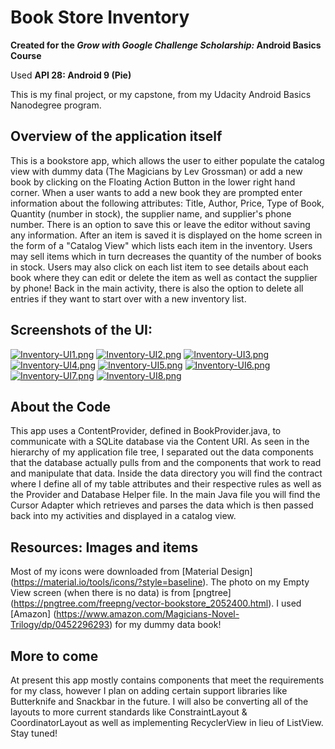 # Book Store Inventory

**Created for the *Grow with Google Challenge Scholarship:* Android Basics Course**

Used **API 28: Android 9 (Pie)**

This is my final project, or my capstone, from my Udacity Android Basics Nanodegree program.

## Overview of the application itself
This is a bookstore app, which allows the user to either populate the catalog view with dummy
data (The Magicians by Lev Grossman) or add a new book by clicking on the Floating Action Button
in the lower right hand corner. When a user wants to add a new book they are prompted enter
information about the following attributes: Title, Author, Price, Type of Book, Quantity (number
in stock), the supplier name, and supplier's phone number. There is an option to save this or
leave the editor without saving any information. After an item is saved it is displayed on the
home screen in the form of a "Catalog View" which lists each item in the inventory. Users may
sell items which in turn decreases the quantity of the number of books in stock. Users may also
click on each list item to see details about each book where they can edit or delete the item as
well as contact the supplier by phone! Back in the main activity, there is also the option to delete
all entries if they want to start over with a new inventory list.

## Screenshots of the UI:
[![Inventory-UI1.png](https://i.postimg.cc/6pHS8BNX/Inventory-UI1.png)](https://postimg.cc/xXzg7DCx) [![Inventory-UI2.png](https://i.postimg.cc/65cbPBqv/Inventory-UI2.png)](https://postimg.cc/SJXG2FWS)
[![Inventory-UI3.png](https://i.postimg.cc/qBLGJjrf/Inventory-UI3.png)](https://postimg.cc/vD4nX7DX) [![Inventory-UI4.png](https://i.postimg.cc/SKF97M47/Inventory-UI4.png)](https://postimg.cc/mPjhThtt)
[![Inventory-UI5.png](https://i.postimg.cc/DzTWb3Qx/Inventory-UI5.png)](https://postimg.cc/TKt2ZS4b) [![Inventory-UI6.png](https://i.postimg.cc/GmktRS0G/Inventory-UI6.png)](https://postimg.cc/CRxSH7xx)
[![Inventory-UI7.png](https://i.postimg.cc/1tY5Bk6h/Inventory-UI7.png)](https://postimg.cc/5YLVNknn) [![Inventory-UI8.png](https://i.postimg.cc/CxHhXBD4/Inventory-UI8.png)](https://postimg.cc/MnHJjG9c)

## About the Code
This app uses a ContentProvider, defined in BookProvider.java, to communicate with a SQLite
database via the Content URI. As seen in the hierarchy of my application file tree, I separated
out the data components that the database actually pulls from and the components that work
to read and manipulate that data. Inside the data directory you will find the contract where
I define all of my table attributes and their respective rules as well as the Provider and
Database Helper file. In the main Java file you will find the Cursor Adapter which retrieves
and parses the data which is then passed back into my activities and displayed in a catalog
view.

## Resources: Images and items
Most of my icons were downloaded from [Material Design] (https://material.io/tools/icons/?style=baseline).
The photo on my Empty View screen (when there is no data) is from [pngtree] (https://pngtree.com/freepng/vector-bookstore_2052400.html).
I used [Amazon] (https://www.amazon.com/Magicians-Novel-Trilogy/dp/0452296293) for my dummy data book!


## More to come
At present this app mostly contains components that meet the requirements for my class, however
I plan on adding certain support libraries like Butterknife and Snackbar in the future. I will also
be converting all of the layouts to more current standards like ConstraintLayout & CoordinatorLayout
as well as implementing RecyclerView in lieu of ListView. Stay tuned!